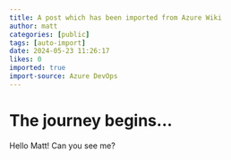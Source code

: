 ```yaml
---
title: A post which has been imported from Azure Wiki
author: matt
categories: [public]
tags: [auto-import]
date: 2024-05-23 11:26:17 
likes: 0
imported: true
import-source: Azure DevOps
---
```


# The journey begins...

Hello Matt! Can you see me?